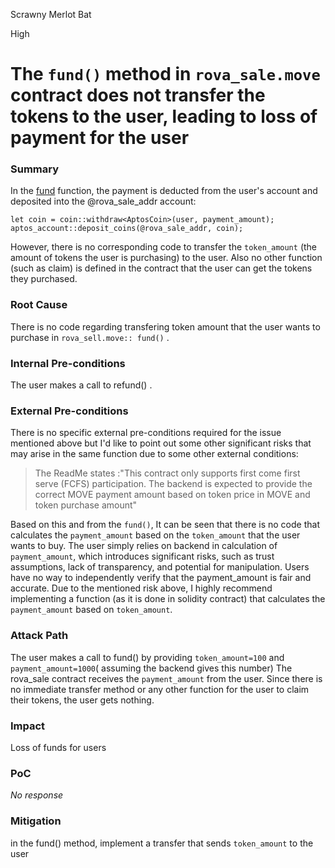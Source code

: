 Scrawny Merlot Bat

High

# The `fund()` method in `rova_sale.move` contract  does not transfer the tokens to the user, leading to loss of payment for the user

### Summary

In the [fund](https://github.com/sherlock-audit/2025-02-rova/blob/main/rova-movement-contracts/sources/rova_sale.move#L124) function, the payment is deducted from the user's account and deposited into the @rova_sale_addr account:
```move
let coin = coin::withdraw<AptosCoin>(user, payment_amount);
aptos_account::deposit_coins(@rova_sale_addr, coin);
```
However, there is no corresponding code to transfer the `token_amount` (the amount of tokens the user is purchasing) to the user. Also no other function (such as claim) is defined in the contract that the user can get the tokens they purchased.

### Root Cause

There is no code regarding transfering token amount that the user wants to purchase in `rova_sell.move:: fund()` .

### Internal Pre-conditions

The user makes a call to refund() .

### External Pre-conditions

There is no specific external pre-conditions required for the issue mentioned above but I'd like to point out some other significant risks that may arise in the same function due to some  other external conditions:
>The ReadMe states :"This contract only supports first come first serve (FCFS) participation. The backend is expected to provide the correct MOVE payment amount based on token price in MOVE and token purchase amount"

Based on this and from the `fund()`, It  can be  seen that there is no code that calculates the `payment_amount` based on the `token_amount` that the user wants to buy. The user simply relies on backend in calculation of `payment_amount`, which introduces significant risks,  such as trust assumptions, lack of transparency, and potential for manipulation. Users have no way to independently verify that the payment_amount is fair and accurate. 
Due to the mentioned risk above, I highly recommend   implementing a function (as it is done in solidity contract) that calculates the `payment_amount`  based on `token_amount`.


### Attack Path

The user makes a call to fund() by providing `token_amount=100` and `payment_amount=1000`( assuming the backend gives this number)
The rova_sale contract receives the `payment_amount` from the user.
Since there is no immediate transfer method or any other function for the user to claim their tokens, the user gets nothing.

### Impact

Loss of funds for users 

### PoC

_No response_

### Mitigation

in the fund() method, implement a transfer that sends `token_amount` to the user